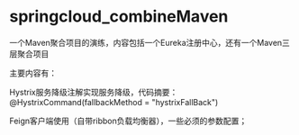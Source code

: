 # springcloud_combineMaven
一个Maven聚合项目的演练，内容包括一个Eureka注册中心，还有一个Maven三层聚合项目

主要内容有：

Hystrix服务降级注解实现服务降级，代码摘要：@HystrixCommand(fallbackMethod = "hystrixFallBack")

Feign客户端使用（自带ribbon负载均衡器），一些必须的参数配置；
